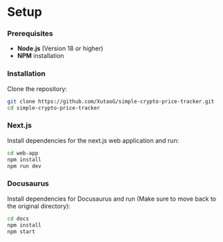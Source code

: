 # Setup

### Prerequisites

-   **Node.js** (Version 18 or higher)
-   **NPM** installation

### Installation

Clone the repository:

```sh
git clone https://github.com/XutaoG/simple-crypto-price-tracker.git
cd simple-crypto-price-tracker

```

### Next.js

Install dependencies for the next.js web application and run:

```sh
cd web-app
npm install
npm run dev
```

### Docusaurus

Install dependencies for Docusaurus and run (Make sure to move back to the original directory):

```sh
cd docs
npm install
npm start
```
